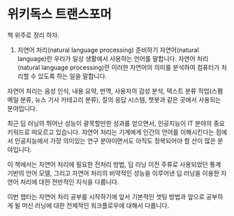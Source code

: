 # 위키독스 트랜스포머

책 위주로 정리 하자. 

01. 자연어 처리(natural language processing) 준비하기
자연어(natural language)란 우리가 일상 생활에서 사용하는 언어를 말합니다. 자연어 처리(natural language processing)란 이러한 자연어의 의미를 분석하여 컴퓨터가 처리할 수 있도록 하는 일을 말합니다.

자연어 처리는 음성 인식, 내용 요약, 번역, 사용자의 감성 분석, 텍스트 분류 작업(스팸 메일 분류, 뉴스 기사 카테고리 분류), 질의 응답 시스템, 챗봇과 같은 곳에서 사용되는 분야입니다.

최근 딥 러닝의 뛰어난 성능이 괄목할만한 성과를 얻으면서, 인공지능이 IT 분야의 중요 키워드로 떠오르고 있습니다. 자연어 처리는 기계에게 인간의 언어를 이해시킨다는 점에서 인공지능에서 가장 의미있는 연구 분야이면서도 아직도 정복되어야 할 산이 많은 분야입니다.

이 책에서는 자연어 처리에 필요한 전처리 방법, 딥 러닝 이전 주류로 사용되었던 통계 기반의 언어 모델, 그리고 자연어 처리의 비약적인 성능을 이루어낸 딥 러닝을 이용한 자연어 처리에 대한 전반적인 지식을 다룹니다.

이번 챕터는 자연어 처리 공부를 시작하기에 앞서 기본적인 셋팅 방법과 앞으로 공부하게 될 머신 러닝에 대한 전체적인 워크플로우에 대해서 다룹니다.
